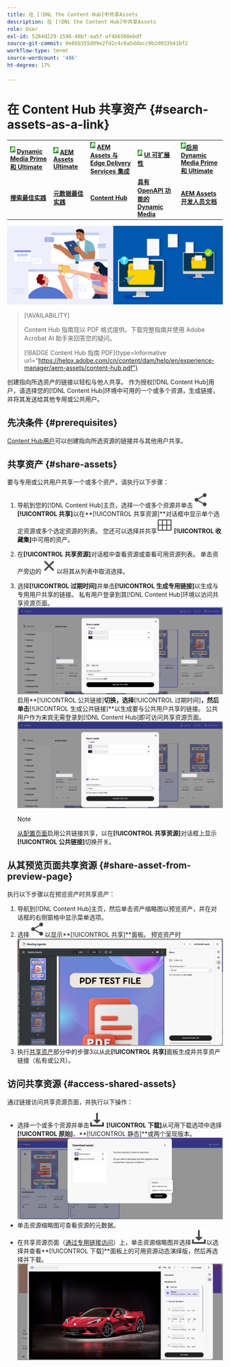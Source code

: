 ```yaml
---
title: 在 [!DNL the Content Hub]中共享Assets
description: 在 [!DNL the Content Hub]中共享Assets
role: User
exl-id: 5284d229-1596-40bf-aa5f-af4b6500ebdf
source-git-commit: 0e66b355d09e2fd2c4c8a5ddacc9b2d033b41bf2
workflow-type: tm+mt
source-wordcount: '486'
ht-degree: 17%

---
```


# 在 Content Hub 共享资产 {#search-assets-as-a-link}

<table>
    <tr>
        <td>
            <sup style= "background-color:#008000; color:#FFFFFF; font-weight:bold"><i>新</i></sup> <a href="/help/assets/dynamic-media/dm-prime-ultimate.md"><b>Dynamic Media Prime 和 Ultimate</b></a>
        </td>
        <td>
            <sup style= "background-color:#008000; color:#FFFFFF; font-weight:bold"><i>新</i></sup> <a href="/help/assets/assets-ultimate-overview.md"><b>AEM Assets Ultimate</b></a>
        </td>
        <td>
            <sup style= "background-color:#008000; color:#FFFFFF; font-weight:bold"><i>新</i></sup> <a href="/help/assets/integrate-aem-assets-edge-delivery-services.md"><b>AEM Assets 与 Edge Delivery Services 集成</b></a>
        </td>
        <td>
            <sup style= "background-color:#008000; color:#FFFFFF; font-weight:bold"><i>新</i></sup> <a href="/help/assets/aem-assets-view-ui-extensibility.md"><b>UI 可扩展性</b></a>
        </td>
          <td>
            <sup style= "background-color:#008000; color:#FFFFFF; font-weight:bold"><i>新</i></sup><a href="/help/assets/dynamic-media/enable-dynamic-media-prime-and-ultimate.md"><b>启用 Dynamic Media Prime 和 Ultimate</b></a>
        </td>
    </tr>
    <tr>
        <td>
            <a href="/help/assets/search-best-practices.md"><b>搜索最佳实践</b></a>
        </td>
        <td>
            <a href="/help/assets/metadata-best-practices.md"><b>元数据最佳实践</b></a>
        </td>
        <td>
            <a href="/help/assets/product-overview.md"><b>Content Hub</b></a>
        </td>
        <td>
            <a href="/help/assets/dynamic-media-open-apis-overview.md"><b>具有 OpenAPI 功能的 Dynamic Media</b></a>
        </td>
        <td>
            <a href="https://developer.adobe.com/experience-cloud/experience-manager-apis/"><b>AEM Assets 开发人员文档</b></a>
        </td>
    </tr>
</table>

![共享资源横幅图像](assets/share-assets-banner.png)

>[!AVAILABILITY]
>
>Content Hub 指南现以 PDF 格式提供。下载完整指南并使用 Adobe Acrobat AI 助手来回答您的疑问。
>
>[!BADGE Content Hub 指南 PDF]{type=Informative url="https://helpx.adobe.com/cn/content/dam/help/en/experience-manager/aem-assets/content-hub.pdf"}

创建指向所选资产的链接以轻松与他人共享。 作为授权[!DNL Content Hub]用户，请选择您的[!DNL Content Hub]环境中可用的一个或多个资源，生成链接，并将其发送给其他专用或公共用户。

## 先决条件 {#prerequisites}

[Content Hub用户](deploy-content-hub.md#onboard-content-hub-users)可以创建指向所选资源的链接并与其他用户共享。

## 共享资产 {#share-assets}

要与专用或公共用户共享一个或多个资产，请执行以下步骤：
1. 导航到您的[!DNL Content Hub]主页，选择一个或多个资源并单击![共享](/help/assets/assets/share.svg) **[!UICONTROL 共享]**&#x200B;以在&#x200B;**[!UICONTROL 共享资源]**对话框中显示单个选定资源或多个选定资源的列表。
您还可以选择并共享![收藏集](/help/assets/assets/Smock_Collection_18_N.svg) **[!UICONTROL 收藏集]**&#x200B;中可用的资产。
1. 在&#x200B;**[!UICONTROL 共享资源]**&#x200B;对话框中查看资源或查看可用资源列表。 单击资产旁边的![取消选择](/help/assets/assets/Close.svg)以将其从列表中取消选择。
1. 选择&#x200B;**[!UICONTROL 过期时间]**&#x200B;并单击&#x200B;**[!UICONTROL 生成专用链接]**&#x200B;以生成与专用用户共享的链接。 私有用户登录到其[!DNL Content Hub]环境以访问共享资源页面。
   ![私有和公共链接](/help/assets/assets/private-and-public-link.png)
启用**[!UICONTROL 公共链接]**&#x200B;切换，选择&#x200B;**[!UICONTROL 过期时间]**，然后单击&#x200B;**[!UICONTROL 生成公共链接]**&#x200B;以生成要与公共用户共享的链接。 公共用户作为来宾无需登录到[!DNL Content Hub]即可访问共享资源页面。
   ![私有和公共链接](/help/assets/assets/public-and-private-link.png)

   >[!NOTE]
   > 
   > [从配置页面](/help/assets/configure-content-hub-ui-options.md#enable-public-link-sharing)启用公共链接共享，以在&#x200B;**[!UICONTROL 共享资源]**&#x200B;对话框上显示&#x200B;**[!UICONTROL 公共链接]**&#x200B;切换开关。

## 从其预览页面共享资源 {#share-asset-from-preview-page}

执行以下步骤以在预览资产时共享资产：

1. 导航到[!DNL Content Hub]主页，然后单击资产缩略图以预览资产，并在对话框的右侧窗格中显示菜单选项。
1. 选择![共享](/help/assets/assets/share.svg)以显示&#x200B;**[!UICONTROL 共享]**面板。
   预览资产时![共享资产](/help/assets/assets/share-assets-from-share-panel.png)
1. 执行[共享资产](#share-assets)部分中的步骤3以从此&#x200B;**[!UICONTROL 共享]**&#x200B;面板生成并共享资产链接（私有或公共）。

## 访问共享资源 {#access-shared-assets}

通过链接访问共享资源页面，并执行以下操作：

* 选择一个或多个资源并单击![下载](/help/assets/assets/download-icon.svg) **[!UICONTROL 下载]**&#x200B;从可用下载选项中选择&#x200B;**[!UICONTROL 原始]**、**[!UICONTROL 静态]**或两个呈现版本。
  ![](/help/assets/assets/download-shared-assets.png)
* 单击资源缩略图可查看资源的元数据。
* 在共享资源页面（[通过专用链接访问](#share-assets)）上，单击资源缩略图并选择![下载](/help/assets/assets/download-icon.svg)以选择并查看&#x200B;**[!UICONTROL 下载]**面板上的可用资源动态演绎版，然后再选择并下载。
  ![](/help/assets/assets/download-renditions-shared-assets-page.png)





